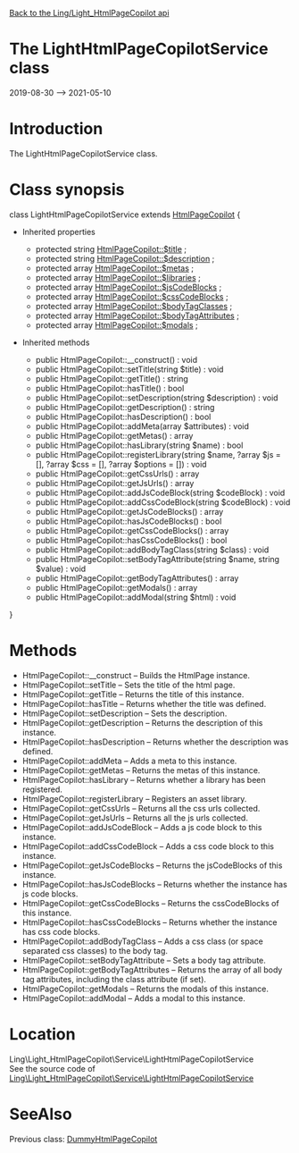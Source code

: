 [Back to the Ling/Light_HtmlPageCopilot api](https://github.com/lingtalfi/Light_HtmlPageCopilot/blob/master/doc/api/Ling/Light_HtmlPageCopilot.md)



The LightHtmlPageCopilotService class
================
2019-08-30 --> 2021-05-10






Introduction
============

The LightHtmlPageCopilotService class.



Class synopsis
==============


class <span class="pl-k">LightHtmlPageCopilotService</span> extends [HtmlPageCopilot](https://github.com/lingtalfi/HtmlPageTools/blob/master/doc/api/Ling/HtmlPageTools/Copilot/HtmlPageCopilot.md)  {

- Inherited properties
    - protected string [HtmlPageCopilot::$title](#property-title) ;
    - protected string [HtmlPageCopilot::$description](#property-description) ;
    - protected array [HtmlPageCopilot::$metas](#property-metas) ;
    - protected array [HtmlPageCopilot::$libraries](#property-libraries) ;
    - protected array [HtmlPageCopilot::$jsCodeBlocks](#property-jsCodeBlocks) ;
    - protected array [HtmlPageCopilot::$cssCodeBlocks](#property-cssCodeBlocks) ;
    - protected array [HtmlPageCopilot::$bodyTagClasses](#property-bodyTagClasses) ;
    - protected array [HtmlPageCopilot::$bodyTagAttributes](#property-bodyTagAttributes) ;
    - protected array [HtmlPageCopilot::$modals](#property-modals) ;

- Inherited methods
    - public HtmlPageCopilot::__construct() : void
    - public HtmlPageCopilot::setTitle(string $title) : void
    - public HtmlPageCopilot::getTitle() : string
    - public HtmlPageCopilot::hasTitle() : bool
    - public HtmlPageCopilot::setDescription(string $description) : void
    - public HtmlPageCopilot::getDescription() : string
    - public HtmlPageCopilot::hasDescription() : bool
    - public HtmlPageCopilot::addMeta(array $attributes) : void
    - public HtmlPageCopilot::getMetas() : array
    - public HtmlPageCopilot::hasLibrary(string $name) : bool
    - public HtmlPageCopilot::registerLibrary(string $name, ?array $js = [], ?array $css = [], ?array $options = []) : void
    - public HtmlPageCopilot::getCssUrls() : array
    - public HtmlPageCopilot::getJsUrls() : array
    - public HtmlPageCopilot::addJsCodeBlock(string $codeBlock) : void
    - public HtmlPageCopilot::addCssCodeBlock(string $codeBlock) : void
    - public HtmlPageCopilot::getJsCodeBlocks() : array
    - public HtmlPageCopilot::hasJsCodeBlocks() : bool
    - public HtmlPageCopilot::getCssCodeBlocks() : array
    - public HtmlPageCopilot::hasCssCodeBlocks() : bool
    - public HtmlPageCopilot::addBodyTagClass(string $class) : void
    - public HtmlPageCopilot::setBodyTagAttribute(string $name, string $value) : void
    - public HtmlPageCopilot::getBodyTagAttributes() : array
    - public HtmlPageCopilot::getModals() : array
    - public HtmlPageCopilot::addModal(string $html) : void

}






Methods
==============

- HtmlPageCopilot::__construct &ndash; Builds the HtmlPage instance.
- HtmlPageCopilot::setTitle &ndash; Sets the title of the html page.
- HtmlPageCopilot::getTitle &ndash; Returns the title of this instance.
- HtmlPageCopilot::hasTitle &ndash; Returns whether the title was defined.
- HtmlPageCopilot::setDescription &ndash; Sets the description.
- HtmlPageCopilot::getDescription &ndash; Returns the description of this instance.
- HtmlPageCopilot::hasDescription &ndash; Returns whether the description was defined.
- HtmlPageCopilot::addMeta &ndash; Adds a meta to this instance.
- HtmlPageCopilot::getMetas &ndash; Returns the metas of this instance.
- HtmlPageCopilot::hasLibrary &ndash; Returns whether a library has been registered.
- HtmlPageCopilot::registerLibrary &ndash; Registers an asset library.
- HtmlPageCopilot::getCssUrls &ndash; Returns all the css urls collected.
- HtmlPageCopilot::getJsUrls &ndash; Returns all the js urls collected.
- HtmlPageCopilot::addJsCodeBlock &ndash; Adds a js code block to this instance.
- HtmlPageCopilot::addCssCodeBlock &ndash; Adds a css code block to this instance.
- HtmlPageCopilot::getJsCodeBlocks &ndash; Returns the jsCodeBlocks of this instance.
- HtmlPageCopilot::hasJsCodeBlocks &ndash; Returns whether the instance has js code blocks.
- HtmlPageCopilot::getCssCodeBlocks &ndash; Returns the cssCodeBlocks of this instance.
- HtmlPageCopilot::hasCssCodeBlocks &ndash; Returns whether the instance has css code blocks.
- HtmlPageCopilot::addBodyTagClass &ndash; Adds a css class (or space separated css classes) to the body tag.
- HtmlPageCopilot::setBodyTagAttribute &ndash; Sets a body tag attribute.
- HtmlPageCopilot::getBodyTagAttributes &ndash; Returns the array of all body tag attributes, including the class attribute (if set).
- HtmlPageCopilot::getModals &ndash; Returns the modals of this instance.
- HtmlPageCopilot::addModal &ndash; Adds a modal to this instance.





Location
=============
Ling\Light_HtmlPageCopilot\Service\LightHtmlPageCopilotService<br>
See the source code of [Ling\Light_HtmlPageCopilot\Service\LightHtmlPageCopilotService](https://github.com/lingtalfi/Light_HtmlPageCopilot/blob/master/Service/LightHtmlPageCopilotService.php)



SeeAlso
==============
Previous class: [DummyHtmlPageCopilot](https://github.com/lingtalfi/Light_HtmlPageCopilot/blob/master/doc/api/Ling/Light_HtmlPageCopilot/Dependency/DummyHtmlPageCopilot.md)<br>
